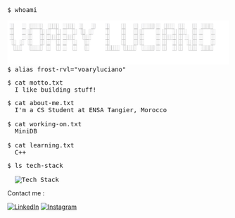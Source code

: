 <pre>
$ whoami
   
<img src="./ascii-art-text.png" alt="Voary Luciano" height="100">
$ alias frost-rvl="voaryluciano" 
</pre>

<pre>
$ cat motto.txt
  I like building stuff!
</pre>

<pre>
$ cat about-me.txt
  I'm a CS Student at ENSA Tangier, Morocco

$ cat working-on.txt
  MiniDB

$ cat learning.txt
  C++
</pre>

<pre>
$ ls tech-stack

  <img src="https://skillicons.dev/icons?i=c,cpp,js,html,css,react,tailwind,git,linux,figma,nvim" alt="Tech Stack" height="40"/>
</pre>

<p align="left">Contact me :</p>
<div align="left">
  
  [![LinkedIn](https://skillicons.dev/icons?i=linkedin)](https://www.linkedin.com/in/voary-luciano-randriaparany-4090892b2)
  [![Instagram](https://skillicons.dev/icons?i=instagram)](https://www.instagram.com/voary.luciano)
</div>




